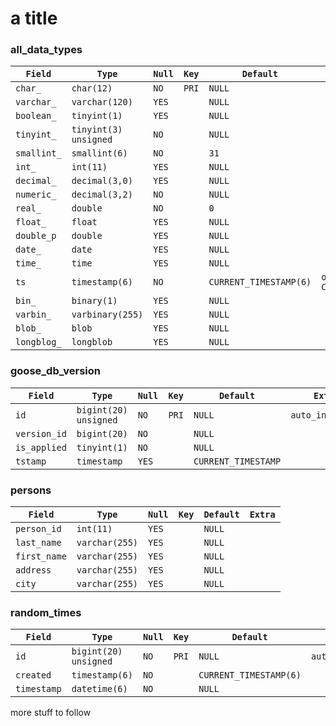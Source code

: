 # a title

<!-- sql-gen-doc BEGIN -->
### all_data_types
| `Field`     | `Type`                | `Null` | `Key` | `Default`              | `Extra`                          |
|-------------|-----------------------|--------|-------|------------------------|----------------------------------|
| `char_`     | `char(12)`            | `NO`   | `PRI` | `NULL`                 |                                  |
| `varchar_`  | `varchar(120)`        | `YES`  |       | `NULL`                 |                                  |
| `boolean_`  | `tinyint(1)`          | `YES`  |       | `NULL`                 |                                  |
| `tinyint_`  | `tinyint(3) unsigned` | `NO`   |       | `NULL`                 |                                  |
| `smallint_` | `smallint(6)`         | `NO`   |       | `31`                   |                                  |
| `int_`      | `int(11)`             | `YES`  |       | `NULL`                 |                                  |
| `decimal_`  | `decimal(3,0)`        | `YES`  |       | `NULL`                 |                                  |
| `numeric_`  | `decimal(3,2)`        | `NO`   |       | `NULL`                 |                                  |
| `real_`     | `double`              | `NO`   |       | `0`                    |                                  |
| `float_`    | `float`               | `YES`  |       | `NULL`                 |                                  |
| `double_p`  | `double`              | `YES`  |       | `NULL`                 |                                  |
| `date_`     | `date`                | `YES`  |       | `NULL`                 |                                  |
| `time_`     | `time`                | `YES`  |       | `NULL`                 |                                  |
| `ts`        | `timestamp(6)`        | `NO`   |       | `CURRENT_TIMESTAMP(6)` | `on update CURRENT_TIMESTAMP(6)` |
| `bin_`      | `binary(1)`           | `YES`  |       | `NULL`                 |                                  |
| `varbin_`   | `varbinary(255)`      | `YES`  |       | `NULL`                 |                                  |
| `blob_`     | `blob`                | `YES`  |       | `NULL`                 |                                  |
| `longblog_` | `longblob`            | `YES`  |       | `NULL`                 |                                  |

### goose_db_version
| `Field`      | `Type`                | `Null` | `Key` | `Default`           | `Extra`          |
|--------------|-----------------------|--------|-------|---------------------|------------------|
| `id`         | `bigint(20) unsigned` | `NO`   | `PRI` | `NULL`              | `auto_increment` |
| `version_id` | `bigint(20)`          | `NO`   |       | `NULL`              |                  |
| `is_applied` | `tinyint(1)`          | `NO`   |       | `NULL`              |                  |
| `tstamp`     | `timestamp`           | `YES`  |       | `CURRENT_TIMESTAMP` |                  |

### persons
| `Field`      | `Type`         | `Null` | `Key` | `Default` | `Extra` |
|--------------|----------------|--------|-------|-----------|---------|
| `person_id`  | `int(11)`      | `YES`  |       | `NULL`    |         |
| `last_name`  | `varchar(255)` | `YES`  |       | `NULL`    |         |
| `first_name` | `varchar(255)` | `YES`  |       | `NULL`    |         |
| `address`    | `varchar(255)` | `YES`  |       | `NULL`    |         |
| `city`       | `varchar(255)` | `YES`  |       | `NULL`    |         |

### random_times
| `Field`     | `Type`                | `Null` | `Key` | `Default`              | `Extra`          |
|-------------|-----------------------|--------|-------|------------------------|------------------|
| `id`        | `bigint(20) unsigned` | `NO`   | `PRI` | `NULL`                 | `auto_increment` |
| `created`   | `timestamp(6)`        | `NO`   |       | `CURRENT_TIMESTAMP(6)` |                  |
| `timestamp` | `datetime(6)`         | `NO`   |       | `NULL`                 |                  |

<!-- sql-gen-doc END -->

more stuff to follow
